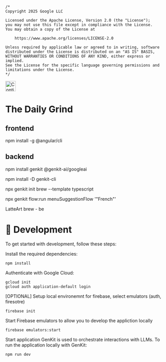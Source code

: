 ```
/*
Copyright 2025 Google LLC

Licensed under the Apache License, Version 2.0 (the "License");
you may not use this file except in compliance with the License.
You may obtain a copy of the License at

	https://www.apache.org/licenses/LICENSE-2.0

Unless required by applicable law or agreed to in writing, software
distributed under the License is distributed on an "AS IS" BASIS,
WITHOUT WARRANTIES OR CONDITIONS OF ANY KIND, either express or implied.
See the License for the specific language governing permissions and
limitations under the License.
*/
```
<a href="https://idx.google.com/import?url=https%3A%2F%2Fgithub.com%2Fsapientcoffee%2Fdaily-grind">
  <img
    height="32"
    alt="Continue in IDX"
    src="https://cdn.idx.dev/btn/continue_light_32.svg">
</a>

# The Daily Grind



## frontend

npm install -g @angular/cli


## backend
npm install genkit @genkit-ai/googleai

npm install -D genkit-cli

npx genkit init brew --template typescript

npx genkit flow:run menuSuggestionFlow '"French"'

LatteArt
brew - be


# 🔧 Development
To get started with development, follow these steps:

Install the required dependencies:

```
npm install
```
Authenticate with Google Cloud:

```
gcloud init
gcloud auth application-default login
```

[OPTIONAL] Setup local environemnt for firebase, select emulators (auth, firesotre)

```
firebase init
```
Start Firebase emulators to allow you to develop the appliction locally
```
firebase emulators:start
```
Start application
GenKit is used to orchestrate interactions with LLMs. To run the application locally with GenKit:
```
npm run dev
```